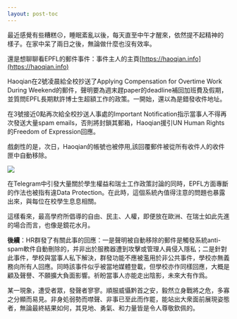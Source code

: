 ```yaml
---
layout: post-toc
---
```


最近感覺有些糟糕☹️，睡眠紊亂以後，每天直至中午才醒來，依然提不起精神的樣子。在家中呆了兩日之後，無論做什麼也沒有效率。

還是想聊聊看EPFL的郵件事件：事件主人的主頁[https://haoqian.info](https://haoqian.info)

Haoqian在2號凌晨給全校抄送了Applying Compensation for Overtime Work During Weekend的郵件，聲明要為週末趕paper的deadline補回加班費及假期，並質問EPFL長期默許博士生超額工作的政策。一開始，還以為是錯發收件地址。

在3號接近0點再次給全校抄送人事處的Important Notification指示當事人不得再次發送大量spam emails，否則將封鎖其郵箱，Haoqian援引UN Human Rights的Freedom of Expression回應。

戲劇性的是，次日，Haoqian的帳號也被停用,該回覆郵件被從所有收件人的收件匣中自動移除。

<img style="width=30%;" src="https://i.imgur.com/sFVkeTw.jpg" />

在Telegram中引發大量關於學生權益和瑞士工作政策討論的同時，EPFL方面專斷的作法也被指有違Data Protection。在此時，這個系統內值得注意的問題也暴露出來，與每位在校學生息息相關。

這樣看來，最高學府所倡導的自由、民主、人權，即便放在歐洲、在瑞士如此先進的場合而言，也像是鏡花水月。

**後續**：HR群發了有關此事的回應：一是聲明被自動移除的郵件是觸發系統anti-spam軟件自動刪除的，并非出於服務器遭到攻擊或管理人員侵入隱私；二是針對此事件，學校與當事人私下解決，群發功能不應被濫用於非公共事件，學校亦無義務向所有人回應。同時該事件似乎被當地媒體登載，但學校亦作同樣回應，大概是顧及聲譽、不願擴大負面影響。祈盼當事人亦能走出陰影，未來大有作爲。

某一現象，遭受者眾，發聲者寥寥。順服威懾黔首之安，毅然立身戰將之危，多寡之分顯而易見。非身処弱勢而噤聲、非事已至此而作罷，能站出大衆面前展現姿態者，無論最終結果如何，其見地、勇氣、和力量皆是令人尊敬欽佩的。